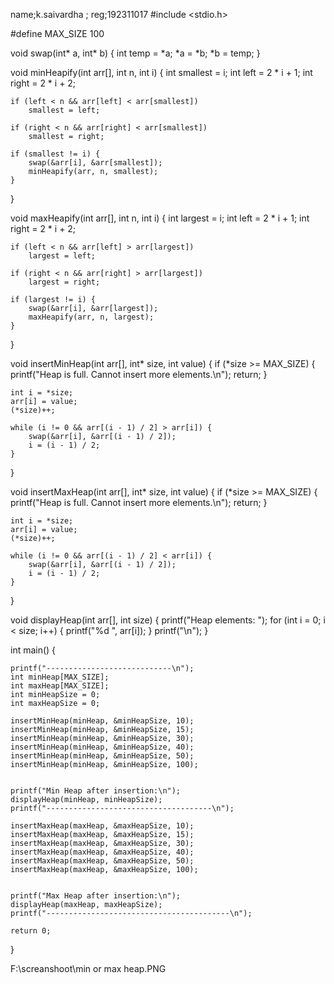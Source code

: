name;k.saivardha ;
reg;192311017
#include <stdio.h>

#define MAX_SIZE 100

void swap(int* a, int* b) {
    int temp = *a;
    *a = *b;
    *b = temp;
}

void minHeapify(int arr[], int n, int i) {
    int smallest = i;
    int left = 2 * i + 1;
    int right = 2 * i + 2;

    if (left < n && arr[left] < arr[smallest])
        smallest = left;

    if (right < n && arr[right] < arr[smallest])
        smallest = right;

    if (smallest != i) {
        swap(&arr[i], &arr[smallest]);
        minHeapify(arr, n, smallest);
    }
}

void maxHeapify(int arr[], int n, int i) {
    int largest = i;
    int left = 2 * i + 1;
    int right = 2 * i + 2;

    if (left < n && arr[left] > arr[largest])
        largest = left;

    if (right < n && arr[right] > arr[largest])
        largest = right;

    if (largest != i) {
        swap(&arr[i], &arr[largest]);
        maxHeapify(arr, n, largest);
    }
}

void insertMinHeap(int arr[], int* size, int value) {
    if (*size >= MAX_SIZE) {
        printf("Heap is full. Cannot insert more elements.\n");
        return;
    }

    int i = *size;
    arr[i] = value;
    (*size)++;

    while (i != 0 && arr[(i - 1) / 2] > arr[i]) {
        swap(&arr[i], &arr[(i - 1) / 2]);
        i = (i - 1) / 2;
    }
}


void insertMaxHeap(int arr[], int* size, int value) {
    if (*size >= MAX_SIZE) {
        printf("Heap is full. Cannot insert more elements.\n");
        return;
    }

    int i = *size;
    arr[i] = value;
    (*size)++;

    while (i != 0 && arr[(i - 1) / 2] < arr[i]) {
        swap(&arr[i], &arr[(i - 1) / 2]);
        i = (i - 1) / 2;
    }
}

void displayHeap(int arr[], int size)
{
    printf("Heap elements: ");
    for (int i = 0; i < size; i++)
    {
        printf("%d ", arr[i]);
    }
    printf("\n");
}

int main()
{

    printf("----------------------------\n");
    int minHeap[MAX_SIZE];
    int maxHeap[MAX_SIZE];
    int minHeapSize = 0;
    int maxHeapSize = 0;

    insertMinHeap(minHeap, &minHeapSize, 10);
    insertMinHeap(minHeap, &minHeapSize, 15);
    insertMinHeap(minHeap, &minHeapSize, 30);
    insertMinHeap(minHeap, &minHeapSize, 40);
    insertMinHeap(minHeap, &minHeapSize, 50);
    insertMinHeap(minHeap, &minHeapSize, 100);
   

    printf("Min Heap after insertion:\n");
    displayHeap(minHeap, minHeapSize);
    printf("-------------------------------------\n");

    insertMaxHeap(maxHeap, &maxHeapSize, 10);
    insertMaxHeap(maxHeap, &maxHeapSize, 15);
    insertMaxHeap(maxHeap, &maxHeapSize, 30);
    insertMaxHeap(maxHeap, &maxHeapSize, 40);
    insertMaxHeap(maxHeap, &maxHeapSize, 50);
    insertMaxHeap(maxHeap, &maxHeapSize, 100);
    

    printf("Max Heap after insertion:\n");
    displayHeap(maxHeap, maxHeapSize);
    printf("-----------------------------------------\n");

    return 0;
}


F:\screanshoot\min or max  heap.PNG
